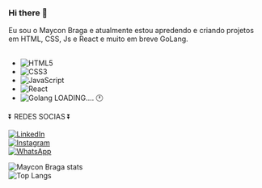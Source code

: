 ### Hi there 👋

Eu sou o Maycon Braga e atualmente estou apredendo e criando projetos em HTML, CSS, Js e React e muito em breve GoLang.
<br>
<br>

-  ![HTML5](https://img.shields.io/badge/HTML5-E34F26?style=for-the-badge&logo=html5&logoColor=white)
-  ![CSS3](https://img.shields.io/badge/CSS3-1572B6?style=for-the-badge&logo=css3&logoColor=white)
-  ![JavaScript](https://img.shields.io/badge/JavaScript-F7DF1E?style=for-the-badge&logo=javascript&logoColor=black)
-  ![React](https://img.shields.io/badge/React-20232A?style=for-the-badge&logo=react&logoColor=61DAFB)
-  ![Golang](https://img.shields.io/badge/Go-00ADD8?style=for-the-badge&logo=go&logoColor=white) LOADING....  :clock1:

:arrow_double_down: REDES SOCIAS :arrow_double_down:
<br>
<br>
 [![LinkedIn](https://img.shields.io/badge/LinkedIn-0077B5?style=for-the-badge&logo=linkedin&logoColor=white)](https://www.linkedin.com/in/maycon-braga-teodoro-288393192/)
<br>
[![Instagram](https://img.shields.io/badge/-Instagram-%23E4405F?style=for-the-badge&logo=instagram&logoColor=white)](https://www.instagram.com/mayconbragaa/)
<br>
[![WhatsApp](https://img.shields.io/badge/WhatsApp-25D366?style=for-the-badge&logo=whatsapp&logoColor=white)](https://wa.me/5521973467376)
<br>



![Maycon Braga stats](https://github-readme-stats.vercel.app/api?username=MayconBragarj&show_icons=true&theme=radical)
<br>
![Top Langs](https://github-readme-stats.vercel.app/api/top-langs/?username=MayconBragarj&layout=compact)
